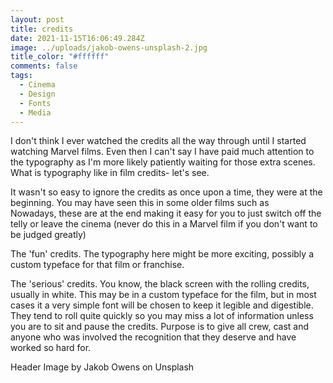 ```yaml
---
layout: post
title: credits
date: 2021-11-15T16:06:49.284Z
image: ../uploads/jakob-owens-unsplash-2.jpg
title_color: "#ffffff"
comments: false
tags:
  - Cinema
  - Design
  - Fonts
  - Media
---
```

I don't think I ever watched the credits all the way through until I started watching Marvel films. Even then I can't say I have paid much attention to the typography as I'm more likely patiently waiting for those extra scenes. What is typography like in film credits- let's see.

It wasn't so easy to ignore the credits as once upon a time, they were at the beginning. You may have seen this in some older films such as \
Nowadays, these are at the end making it easy for you to just switch off the telly or leave the cinema (never do this in a Marvel film if you don't want to be judged greatly)

The 'fun' credits. The typography here might be more exciting, possibly a custom typeface for that film or franchise. 

The 'serious' credits. You know, the black screen with the rolling credits, usually in white. This may be in a custom typeface for the film, but in most cases it a very simple font will be chosen to keep it legible and digestible. They tend to roll quite quickly so you may miss a lot of information unless you are to sit and pause the credits. Purpose is to give all crew, cast and anyone who was involved the recognition that they deserve and have worked so hard for.

Header Image by Jakob Owens on Unsplash